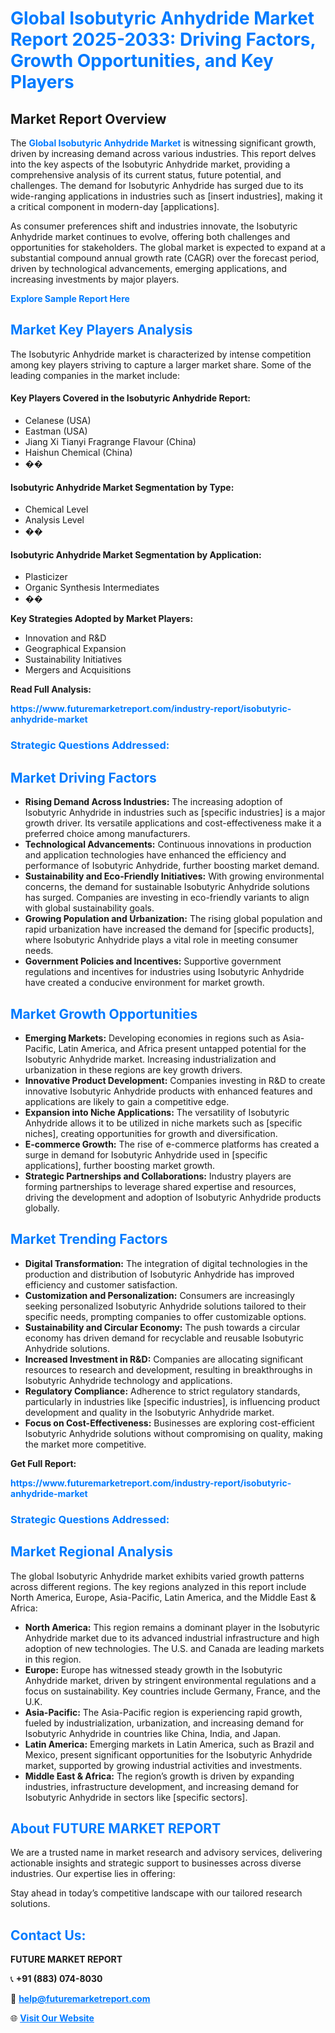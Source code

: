<h1 style="color: #007BFF;">Global Isobutyric Anhydride Market Report 2025-2033: Driving Factors, Growth Opportunities, and Key Players</h1>

<section id="overview">
<h2>Market Report Overview</h2>
<p>The <a href="https://www.futuremarketreport.com/industry-report/isobutyric-anhydride-market" style="color: #007BFF; text-decoration: none;"><strong>Global Isobutyric Anhydride Market</strong></a> is witnessing significant growth, driven by increasing demand across various industries. This report delves into the key aspects of the Isobutyric Anhydride market, providing a comprehensive analysis of its current status, future potential, and challenges. The demand for Isobutyric Anhydride has surged due to its wide-ranging applications in industries such as [insert industries], making it a critical component in modern-day [applications].</p>
<p>As consumer preferences shift and industries innovate, the Isobutyric Anhydride market continues to evolve, offering both challenges and opportunities for stakeholders. The global market is expected to expand at a substantial compound annual growth rate (CAGR) over the forecast period, driven by technological advancements, emerging applications, and increasing investments by major players.</p>
</section>

<section id="overview">
<p><a href="https://www.futuremarketreport.com/request-sample/reportId=113741" style="color: #007BFF; text-decoration: none;"><strong>Explore Sample Report Here</strong></a></p>
</section>

<section id="key-players">
<h2 style="color: #007BFF;">Market Key Players Analysis</h2>
<p>The Isobutyric Anhydride market is characterized by intense competition among key players striving to capture a larger market share. Some of the leading companies in the market include:</p>
<h4>Key Players Covered in the Isobutyric Anhydride Report:</h4>
<ul><li>Celanese (USA)</li><li>Eastman (USA)</li><li>Jiang Xi Tianyi Fragrange Flavour (China)</li><li>Haishun Chemical (China)</li><li>��</li></ul>
<h4>Isobutyric Anhydride Market Segmentation by Type:</h4>
<ul><li>Chemical Level</li><li>Analysis Level</li><li>��</li></ul>

<h4>Isobutyric Anhydride Market Segmentation by Application:</h4>
<ul><li>Plasticizer</li><li>Organic Synthesis Intermediates</li><li>��</li></ul>
<p><strong>Key Strategies Adopted by Market Players:</strong></p>
<ul>
<li>Innovation and R&D</li>
<li>Geographical Expansion</li>
<li>Sustainability Initiatives</li>
<li>Mergers and Acquisitions</li>
</ul>
</section>

<section>
<p><strong>Read Full Analysis: </strong></p><a href="https://www.futuremarketreport.com/industry-report/isobutyric-anhydride-market" style="color: #007BFF; text-decoration: none;"><strong>https://www.futuremarketreport.com/industry-report/isobutyric-anhydride-market</strong></a>
<h3 style="color: #007BFF;">Strategic Questions Addressed:</h3>
</section>

<section id="driving-factors">
<h2 style="color: #007BFF;">Market Driving Factors</h2>
<ul>
<li><strong>Rising Demand Across Industries:</strong> The increasing adoption of Isobutyric Anhydride in industries such as [specific industries] is a major growth driver. Its versatile applications and cost-effectiveness make it a preferred choice among manufacturers.</li>
<li><strong>Technological Advancements:</strong> Continuous innovations in production and application technologies have enhanced the efficiency and performance of Isobutyric Anhydride, further boosting market demand.</li>
<li><strong>Sustainability and Eco-Friendly Initiatives:</strong> With growing environmental concerns, the demand for sustainable Isobutyric Anhydride solutions has surged. Companies are investing in eco-friendly variants to align with global sustainability goals.</li>
<li><strong>Growing Population and Urbanization:</strong> The rising global population and rapid urbanization have increased the demand for [specific products], where Isobutyric Anhydride plays a vital role in meeting consumer needs.</li>
<li><strong>Government Policies and Incentives:</strong> Supportive government regulations and incentives for industries using Isobutyric Anhydride have created a conducive environment for market growth.</li>
</ul>
</section>

<section id="growth-opportunities">
<h2 style="color: #007BFF;">Market Growth Opportunities</h2>
<ul>
<li><strong>Emerging Markets:</strong> Developing economies in regions such as Asia-Pacific, Latin America, and Africa present untapped potential for the Isobutyric Anhydride market. Increasing industrialization and urbanization in these regions are key growth drivers.</li>
<li><strong>Innovative Product Development:</strong> Companies investing in R&D to create innovative Isobutyric Anhydride products with enhanced features and applications are likely to gain a competitive edge.</li>
<li><strong>Expansion into Niche Applications:</strong> The versatility of Isobutyric Anhydride allows it to be utilized in niche markets such as [specific niches], creating opportunities for growth and diversification.</li>
<li><strong>E-commerce Growth:</strong> The rise of e-commerce platforms has created a surge in demand for Isobutyric Anhydride used in [specific applications], further boosting market growth.</li>
<li><strong>Strategic Partnerships and Collaborations:</strong> Industry players are forming partnerships to leverage shared expertise and resources, driving the development and adoption of Isobutyric Anhydride products globally.</li>
</ul>
</section>

<section id="trending-factors">
<h2 style="color: #007BFF;">Market Trending Factors</h2>
<ul>
<li><strong>Digital Transformation:</strong> The integration of digital technologies in the production and distribution of Isobutyric Anhydride has improved efficiency and customer satisfaction.</li>
<li><strong>Customization and Personalization:</strong> Consumers are increasingly seeking personalized Isobutyric Anhydride solutions tailored to their specific needs, prompting companies to offer customizable options.</li>
<li><strong>Sustainability and Circular Economy:</strong> The push towards a circular economy has driven demand for recyclable and reusable Isobutyric Anhydride solutions.</li>
<li><strong>Increased Investment in R&D:</strong> Companies are allocating significant resources to research and development, resulting in breakthroughs in Isobutyric Anhydride technology and applications.</li>
<li><strong>Regulatory Compliance:</strong> Adherence to strict regulatory standards, particularly in industries like [specific industries], is influencing product development and quality in the Isobutyric Anhydride market.</li>
<li><strong>Focus on Cost-Effectiveness:</strong> Businesses are exploring cost-efficient Isobutyric Anhydride solutions without compromising on quality, making the market more competitive.</li>
</ul>
</section>

<section>
<p><strong>Get Full Report: </strong></p><a href="https://www.futuremarketreport.com/industry-report/isobutyric-anhydride-market" style="color: #007BFF; text-decoration: none;"><strong>https://www.futuremarketreport.com/industry-report/isobutyric-anhydride-market</strong></a>
<h3 style="color: #007BFF;">Strategic Questions Addressed:</h3>
</section>


<section id="regional-analysis">
<h2 style="color: #007BFF;">Market Regional Analysis</h2>
<p>The global Isobutyric Anhydride market exhibits varied growth patterns across different regions. The key regions analyzed in this report include North America, Europe, Asia-Pacific, Latin America, and the Middle East & Africa:</p>
<ul>
<li><strong>North America:</strong> This region remains a dominant player in the Isobutyric Anhydride market due to its advanced industrial infrastructure and high adoption of new technologies. The U.S. and Canada are leading markets in this region.</li>
<li><strong>Europe:</strong> Europe has witnessed steady growth in the Isobutyric Anhydride market, driven by stringent environmental regulations and a focus on sustainability. Key countries include Germany, France, and the U.K.</li>
<li><strong>Asia-Pacific:</strong> The Asia-Pacific region is experiencing rapid growth, fueled by industrialization, urbanization, and increasing demand for Isobutyric Anhydride in countries like China, India, and Japan.</li>
<li><strong>Latin America:</strong> Emerging markets in Latin America, such as Brazil and Mexico, present significant opportunities for the Isobutyric Anhydride market, supported by growing industrial activities and investments.</li>
<li><strong>Middle East & Africa:</strong> The region’s growth is driven by expanding industries, infrastructure development, and increasing demand for Isobutyric Anhydride in sectors like [specific sectors].</li>
</ul>
</section>

<footer>
<h2 style="color: #007BFF;">About FUTURE MARKET REPORT</h2>
<p>We are a trusted name in market research and advisory services, delivering actionable insights and strategic support to businesses across diverse industries. Our expertise lies in offering:</p>

<p>Stay ahead in today’s competitive landscape with our tailored research solutions.</p>

<h2 style="color: #007BFF;">Contact Us:</h2>
<p><strong>FUTURE MARKET REPORT</strong></p>
<p>📞 <strong>+91 (883) 074-8030</strong></p>
<p>📧 <strong><a href="mailto:help@futuremarketreport.com" style="color: #007BFF;">help@futuremarketreport.com</a></strong></p>
<p>🌐 <strong><a href="https://www.futuremarketreport.com/" style="color: #007BFF;">Visit Our Website</a></strong></p>
</footer>
